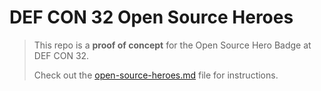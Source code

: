 # DEF CON 32 Open Source Heroes

> This repo is a **proof of concept** for the Open Source Hero Badge at DEF CON 32.
>   
> Check out the [open-source-heroes.md](open-source-heroes.md) file for instructions.